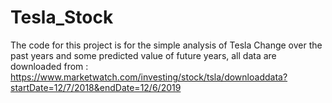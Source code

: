 # Tesla_Stock
The code for this project is for the simple analysis of Tesla Change over the past years and some predicted value of future years, all data are downloaded from : 
https://www.marketwatch.com/investing/stock/tsla/downloaddata?startDate=12/7/2018&endDate=12/6/2019
